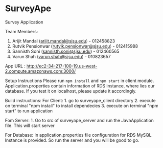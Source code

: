 # SurveyApe
Survey Application

Team Members:
1. Arijit Mandal (arijit.mandal@sjsu.edu) - 012458823
2. Rutvik Pensionwar (rutvik.pensionwar@sjsu.edu) - 012415988
3. Sannisth Soni (sannisth.soni@sjsu.edu) - 012460565
4. Varun Shah (varun.shah@sjsu.edu) - 010823657

App URL : http://ec2-34-217-100-19.us-west-2.compute.amazonaws.com:3000/

Setup Instructions
Please run `npm install` and `npm start` in client module.
Application.properties contain information of RDS instance, where lies our database. If you test it on localhost, please update it accordingly.

Build instructions:
  For Client:
    1. go to surveyape_client directory
    2. execute on terminal "npm install" to install dependecies
    3. execute on terminal "npm start" to run application
    
  Fom Server:
    1. Go to src of surveyape_server and run the JavaApplication file. This will start server
    
  For Database:
    In application.properties file configuration for RDS MySQL Instance is provided. So run the server and you will be good to go.
    
    
  

